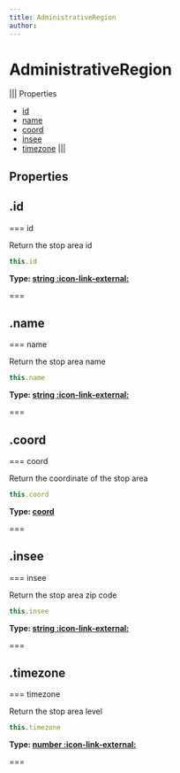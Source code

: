 ```yaml
---
title: AdministrativeRegion
author:
---
```


# AdministrativeRegion

||| Properties
- [id](#id)
- [name](#name)
- [coord](#coord)
- [insee](#insee)
- [timezone](#timezone)
|||
## Properties
## .id

=== id

Return the stop area id


```javascript
this.id
```
**Type: [string :icon-link-external:](https://developer.mozilla.org/en-US/docs/Web/JavaScript/Reference/Global_Objects/String)**

===

## .name

=== name

Return the stop area name


```javascript
this.name
```
**Type: [string :icon-link-external:](https://developer.mozilla.org/en-US/docs/Web/JavaScript/Reference/Global_Objects/String)**

===

## .coord

=== coord

Return the coordinate of the stop area


```javascript
this.coord
```
**Type: [coord](../structures/coord)**

===

## .insee

=== insee

Return the stop area zip code


```javascript
this.insee
```
**Type: [string :icon-link-external:](https://developer.mozilla.org/en-US/docs/Web/JavaScript/Reference/Global_Objects/String)**

===

## .timezone

=== timezone

Return the stop area level


```javascript
this.timezone
```
**Type: [number :icon-link-external:](https://developer.mozilla.org/en-US/docs/Web/JavaScript/Reference/Global_Objects/Number)**

===

